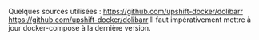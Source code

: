 Quelques sources utilisées :
https://github.com/upshift-docker/dolibarr
https://github.com/upshift-docker/dolibarr
Il faut impérativement mettre à jour docker-compose à la dernière version.

